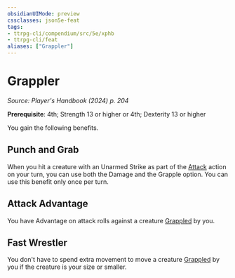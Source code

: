 ```yaml
---
obsidianUIMode: preview
cssclasses: json5e-feat
tags:
- ttrpg-cli/compendium/src/5e/xphb
- ttrpg-cli/feat
aliases: ["Grappler"]
---
```

# Grappler
*Source: Player's Handbook (2024) p. 204*  

**Prerequisite**: 4th; Strength 13 or higher or 4th; Dexterity 13 or higher

You gain the following benefits.

## Punch and Grab

When you hit a creature with an Unarmed Strike as part of the [Attack](3-Mechanics/CLI/rules/actions.md#Attack) action on your turn, you can use both the Damage and the Grapple option. You can use this benefit only once per turn.

## Attack Advantage

You have Advantage on attack rolls against a creature [Grappled](3-Mechanics/CLI/rules/conditions.md#Grappled) by you.

## Fast Wrestler

You don't have to spend extra movement to move a creature [Grappled](3-Mechanics/CLI/rules/conditions.md#Grappled) by you if the creature is your size or smaller.